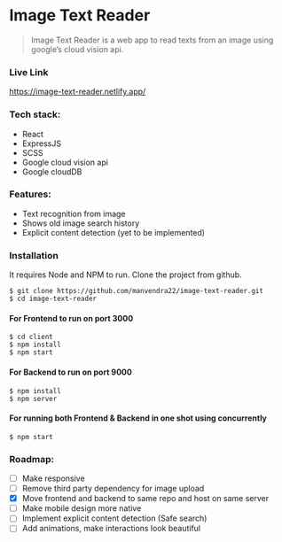 # Image Text Reader

> Image Text Reader is a web app to read texts from an image using google’s cloud vision api.

### Live Link

https://image-text-reader.netlify.app/

### Tech stack:

- React
- ExpressJS
- SCSS
- Google cloud vision api
- Google cloudDB

### Features:

- Text recognition from image
- Shows old image search history
- Explicit content detection (yet to be implemented)

### Installation

It requires Node and NPM to run.
Clone the project from github.

    $ git clone https://github.com/manvendra22/image-text-reader.git
    $ cd image-text-reader

#### For Frontend to run on port 3000

    $ cd client
    $ npm install
    $ npm start

#### For Backend to run on port 9000

    $ npm install
    $ npm server

#### For running both Frontend & Backend in one shot using concurrently

    $ npm start

### Roadmap:

 - [ ] Make responsive
 - [ ] Remove third party dependency for image upload
 - [x] Move frontend and backend to same repo and host on same server
 - [ ] Make mobile design more native
 - [ ] Implement explicit content detection (Safe search)
 - [ ] Add animations, make interactions look beautiful

